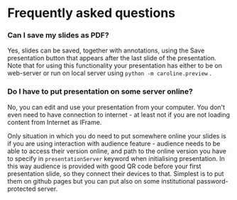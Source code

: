 # Frequently asked questions

### Can I save my slides as PDF?

Yes, slides can be saved, together with annotations, using the
Save presentation button that appears after the last slide
of the presentation. Note that for using this functionality
your presentation has either to be on web-server or run on
local server using `python -m caroline.preview` .

### Do I have to put presentation on some server online?

No, you can edit and use your presentation from your computer.
You don't even need to have connection to internet - at least
not if you are not loading content from Internet as IFrame.

Only situation in which you do need to put somewhere online
your slides is if you are using interaction with audience
feature - audience needs to be able to access their version
online, and path to the online version you have to specify in
`presentationServer` keyword when initialising presentation.
In this way audience is provided with good QR code before your
first presentation slide, so they connect their devices to that.
Simplest is to put them on github pages but you can put
also on some institutional password-protected server.
